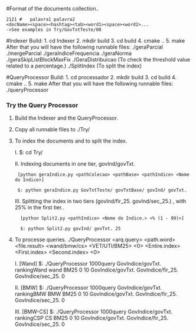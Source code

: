 #Format of the documents collection..
	
	2121 # 	 palavra1 palavra2 
	<docName><space><hashtag><tab><word1><space><word2>...
	->See examples in Try/GovTxtTeste/00
	
#Indexer
	Build:
		1. cd Indexer
		2. mkdir build
		3. cd build
		4. cmake ..
		5. make
	 After that you will have the following runnable files:
		./geraParcial
		./mergeParcial
		./geraIndiceFrequencia
		./geraNorma
		./geraSkipListBlockMaxFix
		./GeraDistribuicao (To check the threshold value related to a percentage.)
		./SplitIndex  (To split the index)
	
#QueryProcessor
	Build:
		1. cd processador
		2. mkdir build
		3. cd build
		4. cmake ..
		5. make
	After that you will have the following runnable files:
		./queryProcessor
	
### Try the Query Processor ###

1. Build the Indexer and the QueryProcessor.
2. Copy all runnable files to ./Try/
 
3. To index the documents and to split the index.

	I.  $: cd Try/
	
	II. Indexing documents in one tier, govInd/govTxt.
	
	    [python geraIndice.py <pathColecao> <pathBase> <pathIndice> <Nome do Indice>]
	    
	    $: python geraIndice.py GovTxtTeste/ govTxtBase/ govInd/ govTxt.
	 
	  
	III. Splitting the index in two tiers (govInd/fir_25. govInd/sec_25.) , with 25% in the first tier.. 
	     
	     [python Split2.py <pathIndice> <Nome do Indice.> <% (1 - 99)>]
	 
	     $: python Split2.py govInd/ govTxt. 25
	 
	   
	  
4. To processe queries.
	./QueryProcessor <arq.query> <path.word> <file.result> <wand/bmw/cs> <VET/UTI/BM25> <0> <Top-k> <Entire.index> <First.index> <Second.index> <0>

	I. [Wand] $: ./QueryProcessor 1000query GovIndice/govTxt. rankingWand wand BM25 0 10  GovIndice/govTxt. GovIndice/fir_25. 
GovIndice/sec_25. 0

	II. [BMW] $:    ./QueryProcessor 1000query GovIndice/govTxt. rankingBMW  BMW  BM25 0 10  GovIndice/govTxt. GovIndice/fir_25. GovIndice/sec_25. 0

	III. [BMW-CS] $: ./QueryProcessor 1000query GovIndice/govTxt. rankingCSP  CS   BM25 0 10  GovIndice/govTxt. GovIndice/fir_25. GovIndice/sec_25. 0

